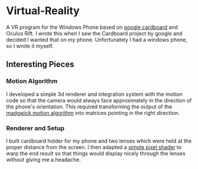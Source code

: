 # Virtual-Reality
A VR program for the Windows Phone based on [google cardboard](https://www.google.com/get/cardboard/) and Oculus Rift. I wrote this when I saw the Cardboard project by google and decided I wanted that on my phone. Unfortunately I had a windows phone, so I wrote it myself.

## Interesting Pieces

### Motion Algorithm

I developed a simple 3d renderer and integration system with the motion code so that the camera would always face approximately in the direction of the phone's orientation. This required transforming the output of the [madgwick motion algorithm](http://www.x-io.co.uk/open-source-imu-and-ahrs-algorithms/) into matrices pointing in the right direction.

### Renderer and Setup

I built cardboard holder for my phone and two lenses which were held at the proper distance from the screen. I then adapted a [simple pixel shader](https://github.com/Devagamster/Virtual-Reality/blob/master/VirtualReality/Content/OculusRift.fx) to warp the end result so that things would display nicely through the lenses without giving me a headache.
